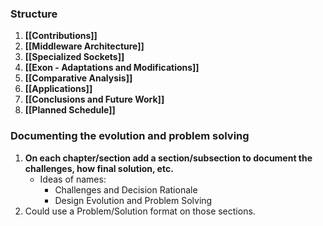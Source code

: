 ### Structure
1. **[[Contributions]]**
2. **[[Middleware Architecture]]**
3. **[[Specialized Sockets]]**
4. **[[Exon - Adaptations and Modifications]]**
5. **[[Comparative Analysis]]**
6. **[[Applications]]**
7. **[[Conclusions and Future Work]]**
8. **[[Planned Schedule]]**
### Documenting the evolution and problem solving

1. **On each chapter/section add a section/subsection to document the challenges, how final solution, etc.**
	- Ideas of names:
		- Challenges and Decision Rationale
		- Design Evolution and Problem Solving
2. Could use a Problem/Solution format on those sections.  
